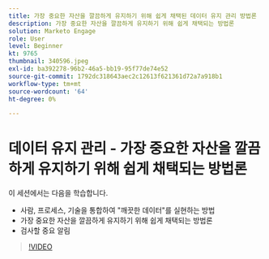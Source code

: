 ```yaml
---
title: 가장 중요한 자산을 깔끔하게 유지하기 위해 쉽게 채택된 데이터 유지 관리 방법론
description: 가장 중요한 자산을 깔끔하게 유지하기 위해 쉽게 채택되는 방법론
solution: Marketo Engage
role: User
level: Beginner
kt: 9765
thumbnail: 340596.jpeg
exl-id: ba392278-96b2-46a5-bb19-95f77de74e52
source-git-commit: 1792dc318643aec2c12613f621361d72a7a918b1
workflow-type: tm+mt
source-wordcount: '64'
ht-degree: 0%

---
```


# 데이터 유지 관리 - 가장 중요한 자산을 깔끔하게 유지하기 위해 쉽게 채택되는 방법론

이 세션에서는 다음을 학습합니다.

* 사람, 프로세스, 기술을 통합하여 &quot;깨끗한 데이터&quot;를 실현하는 방법
* 가장 중요한 자산을 깔끔하게 유지하기 위해 쉽게 채택되는 방법론
* 검사할 중요 알림

>[!VIDEO](https://video.tv.adobe.com/v/340596/?quality=12&learn=on)

